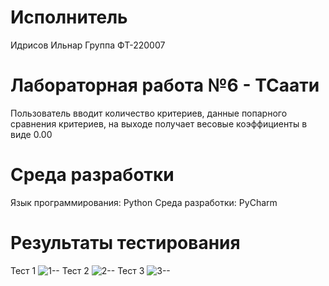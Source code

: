 # Исполнитель
Идрисов Ильнар
Группа ФТ-220007

# Лабораторная работа №6 - ТСаати
Пользователь вводит количество критериев, данные попарного сравнения критериев, на выходе получает весовые коэффициенты в виде 0.00

# Среда разработки
Язык программирования: Python
Среда разработки: PyCharm

# Результаты тестирования
Тест 1
![1--](https://github.com/ilnarisrisov/lub_work_6/assets/146421910/1e70a511-5a63-417f-8cac-e21d23220187)
Тест 2
![2--](https://github.com/ilnarisrisov/lub_work_6/assets/146421910/e74a506f-569a-42f8-9590-d8149ea55e00)
Тест 3
![3--](https://github.com/ilnarisrisov/lub_work_6/assets/146421910/ca929b1d-c519-4f47-91c9-e0381f7f8636)
